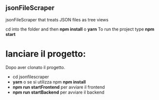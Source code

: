 ## jsonFileScraper
jsonFileScraper that treats JSON files as tree views

cd into the folder and then <b>npm install</b> o <b>yarn</b>
To run the project type <b>npm start</b>
# lanciare il progetto:
Dopo aver clonato il progetto.
- cd jsonfilescraper
- <b>yarn</b> o se si utilizza npm <b>npm install</b>
- <b>npm run startFrontend</b> per avviare il frontend
- <b>npm run startBackend</b> per avviare il backend
